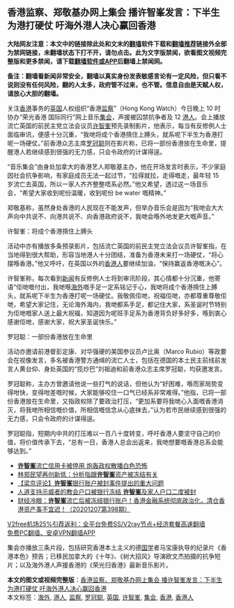  <h2>香港监察、郑敬基办网上集会 播许智峯发言：下半生为港打硬仗 吁海外港人决心赢回香港</h2> <p class="notice"><b>大陆网友注意：本文中的链接除此处和文末的<a href="https://github.com/bannedbook/fanqiang" >翻墙</a>软件下载和<a href="https://github.com/killgcd/justmysocks/blob/master/README.md">翻墙推荐</a>链接外全部为禁网链接，未翻墙状态下打不开，请勿点击。此为文字版禁闻，欲看图文视频完整版和更多禁闻，请下载<a href="https://github.com/bannedbook/fanqiang">翻墙软件或APP</a>后翻墙上禁闻网。</p><p>备注：翻墙看新闻非常安全，翻墙以真实身份发表敏感言论有一定风险，但只看不说则没有任何风险，翻的人太多，政府管不过来，也不管。信息自由是天赋人权，请放心大胆的翻墙。</b></p>  <div class="entry">  <p>关注<a href="https://www.bannedbook.org/bnews/tag/%e9%a6%99%e6%b8%af/" class="st_tag internal_tag" rel="tag" title="标签 香港 下的日志">香港</a>事务的<a href="https://www.bannedbook.org/bnews/tag/%e8%8b%b1%e5%9b%bd/" class="st_tag internal_tag" rel="tag" title="标签 英国 下的日志">英国</a>人权组织“香港<a href="https://www.bannedbook.org/bnews/tag/%E7%9B%91%E5%AF%9F/" class="st_tag internal_tag" rel="tag" title="标签 监察 下的日志">监察</a>”（Hong Kong Watch）今日晚上 10 时协办“荣光香港 国际同行”网上音乐<a href="https://www.bannedbook.org/bnews/tag/%E9%9B%86%E4%BC%9A/" class="st_tag internal_tag" rel="tag" title="标签 集会 下的日志">集会</a>，声援被囚禁抗争者及 12 <a href="https://www.bannedbook.org/bnews/tag/%e6%b8%af%e4%ba%ba/" class="st_tag internal_tag" rel="tag" title="标签 港人 下的日志">港人</a>。会上播放流亡英国的前民主党立法会议员<a href="https://www.bannedbook.org/bnews/tag/%E8%AE%B8%E6%99%BA%E5%B3%AF/" class="st_tag internal_tag" rel="tag" title="标签 许智峯 下的日志">许智峯</a>预先录制影片，他表示，每当有反修例人士面临审讯，便感十分沉重，“我哋将成个香港揹住上膊头，就系呢下半生为香港打呢一场硬仗。”前香港众志主席<a href="https://www.bannedbook.org/bnews/tag/%e7%bd%97%e5%86%a0%e8%81%aa/" class="st_tag internal_tag" rel="tag" title="标签 罗冠聪 下的日志">罗冠聪</a>则在影片称，已将一部份香港放在生命里，提醒港人若继续感到很强的无力感，只会令政府的计谋得逞。</p> <p>“音乐集会”由身处加拿大的香港艺人郑敬基主办，他在开场发言时表示，不少家庭因社会抗争影响，有家庭成员无法一起过节，“拉得就拉，走得嘅走，最年轻 15 岁流亡去英国，所以一家人齐齐整整唔系必然。”他又希望，透过这一场音乐会，“希望大家收到呢份温暖，收到呢份 be water 嘅精神。”</p> <p>郑敬基称，虽然身处香港的人民现在不能发声，但举办音乐会是因为“我哋会大大声向中共说不、向港共说不、向香港政府说不，我哋会喺外地发更大嘅声音。”</p>  <p>许智峯：将成个香港揹住上膊头</p> <p>活动中亦有播放多条预录影片，包括流亡英国的前民主党立法会议员许智峯指，在当地得到很大帮助，形容当地港人十分团结，准备为香港未来打一场硬仗，“将心摆喺香港。”他又呼吁，在英国以外的<a href="https://www.bannedbook.org/bnews/tag/%E9%A6%99%E6%B8%AF%E4%BA%BA/" class="st_tag internal_tag" rel="tag" title="标签 香港人 下的日志">香港人</a>要继续加油，“保持赢返香港嘅决心”。</p> <p>许智峯称，每次看到<span class='wp_keywordlink_affiliate'><a href="https://www.bannedbook.org/" title="新闻">新闻</a></span>有反修例人士将到审讯阶段，其心情都十分沉重，他寄语“佢哋嘅付出，我哋喺<a href="https://www.bannedbook.org/bnews/tag/%E6%B5%B7%E5%A4%96/" class="st_tag internal_tag" rel="tag" title="标签 海外 下的日志">海外</a>嘅手足一定系铭记于心，我哋将成个香港揹住上膊头，就系呢下半生为香港打呢一场硬仗。我敬佩佢哋，祝福佢哋，亦都尊重尊敬佢哋，希望大家记住，无论海外海内，我哋都系手足，都记住大家，系圣诞时节特别为佢哋嘅家人送上最大祝福，知道因为呢班手足系为香港背负好多好多，喺到衷心感谢佢哋，感谢大家，祝大家圣诞快乐。”</p>  <p>罗冠聪：一部份香港放在生命里</p> <p>活动亦邀请前港督彭定康、对华强硬的美国参议员卢比奥（Marco Rubio）等政要会在视像发言，多名被香港警方通缉的流亡人士，包括在德国的本土民主前线前发言人黄台仰、身处英国的“揽炒巴”刘祖迪和前香港众志主席罗冠聪，均获邀发言。</p> <p>罗冠聪称，主办方曾邀请他说一些打气的说话，但他认为“好困难，喺而家局势变得咁快，变得咁差嘅时候，大家能够咬住一口气已经系非常难得。”他指，已将一部份香港放在生命里，又指政权除了要政治打压，“更加系要将我哋心入面嘅香港消灭，将我哋所相信嘅价值，所相信嘅信念从心底抹去，”认为若市民继续感到很强的无力感，只会令政府的计谋得逞。</p>  <p>罗冠聪指，短期内中共的打压难以一百八十度转变，呼吁香港人要坚守自己的价值，将价值传承下去，“总有一日，香港人总会出返来，我哋想要嘅香港总系会能够达到。”</p> <ul class='op-related-articles' title='相关阅读'> <li><a href='https://www.bannedbook.org/bnews/headline/20201218/1450451.html' target='_blank'><b>许智峯</b>流亡信用卡被停用 炮轰政权散播白色恐怖</a></li> <li><a href='https://www.bannedbook.org/bnews/headline/20201216/1448863.html' target='_blank'>林郑民望再创新低：分析指跟<b>许智峯</b>资产被冻结有关</a></li> <li><a href='https://www.bannedbook.org/bnews/comments/20201216/1448851.html' target='_blank'>【梁京评论】<b>许智峯</b>银行账户被封事件提出的重大问题</a></li> <li><a href='https://www.bannedbook.org/bnews/cnnews/hknews/20201208/1444126.html' target='_blank'>人道支持示威者的教会户口被银行冻结 <b>许智峯</b>及家人户口二度被封</a></li> <li><a href='https://www.bannedbook.org/bnews/bannedvideo/20201207/1443551.html' target='_blank'>财经冷眼：<b>许智峯</b>流亡后被冻结银行账户！香港金融系统彻底政治化，清仓香港资产事不宜迟！（20201207第398期）</a></li> </ul> <p class="texttj"> <a href="https://github.com/bannedbook/fanqiang/wiki/V2ray%E6%9C%BA%E5%9C%BA" target="_blank">V2free机场25%引荐返利：全平台免费SS/V2ray节点+经济套餐高速翻墙</a><br/> <a href="https://github.com/bannedbook/fanqiang/wiki/%E7%A6%81%E9%97%BB%E7%BD%91%E5%AE%89%E5%8D%93%E7%BF%BB%E5%A2%99%E6%96%B0%E9%97%BBAPP" target="_blank">免费PC翻墙、安卓VPN翻墙APP</a></p><p>集会亦播放三条片段，包括研究香港本土主义的德<span class='wp_keywordlink'><a href="https://www.bannedbook.org/forum24/" title="国学传统文化禁书" target="_blank">国学</a></span>者马宝康执导的纪录片《香港本色》预告；已移民加拿大的《十年》、《树大招风》导演欧文杰拍摄的抗争短片；以及海外港人声援香港的《荣光归香港》最新音乐影片。</p><a name='sharetosocial'></a>       <div><b>本文的图文或视频完整版</b>：<a href='https://www.bannedbook.org/bnews/comments/20201220/1451265.html'>香港监察、郑敬基办网上集会 播许智峯发言：下半生为港打硬仗 吁海外港人决心赢回香港</a></div>  </div><!--END ENTRY--> <div class="postfooter"> <div>本文标签：<a href="https://www.bannedbook.org/bnews/tag/%E6%B5%B7%E5%A4%96/" rel="tag">海外</a>, <a href="https://www.bannedbook.org/bnews/tag/%e6%b8%af%e4%ba%ba/" rel="tag">港人</a>, <a href="https://www.bannedbook.org/bnews/tag/%E7%9B%91%E5%AF%9F/" rel="tag">监察</a>, <a href="https://www.bannedbook.org/bnews/tag/%e7%bd%97%e5%86%a0%e8%81%aa/" rel="tag">罗冠聪</a>, <a href="https://www.bannedbook.org/bnews/tag/%e8%8b%b1%e5%9b%bd/" rel="tag">英国</a>, <a href="https://www.bannedbook.org/bnews/tag/%E8%AE%B8%E6%99%BA%E5%B3%AF/" rel="tag">许智峯</a>, <a href="https://www.bannedbook.org/bnews/tag/%E9%9B%86%E4%BC%9A/" rel="tag">集会</a>, <a href="https://www.bannedbook.org/bnews/tag/%e9%a6%99%e6%b8%af/" rel="tag">香港</a>, <a href="https://www.bannedbook.org/bnews/tag/%E9%A6%99%E6%B8%AF%E4%BA%BA/" rel="tag">香港人</a></div>  </div><!--END POSTFOOTER--> 
